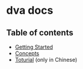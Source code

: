 # dva docs

## Table of contents

- [Getting Started](./v1/en-us/getting-started.md)
- [Concepts](./v1/en-us/concepts.md)
- [Toturial](./v1/zh-cn/tutorial/01-概要.md) (only in Chinese)

